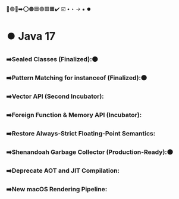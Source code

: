 🔵🟢🔴➡️⭕🟠🟦🟣🟥🟧✔️
☑️ • ‣ → ⁕ ⏺️

# ⏺️ Java 17

### ➡️Sealed Classes (Finalized):🟠

### ➡️Pattern Matching for instanceof (Finalized):🟠

### ➡️Vector API (Second Incubator):

### ➡️Foreign Function & Memory API (Incubator):

### ➡️Restore Always-Strict Floating-Point Semantics:

### ➡️Shenandoah Garbage Collector (Production-Ready):🟠

### ➡️Deprecate AOT and JIT Compilation:

### ➡️New macOS Rendering Pipeline:
